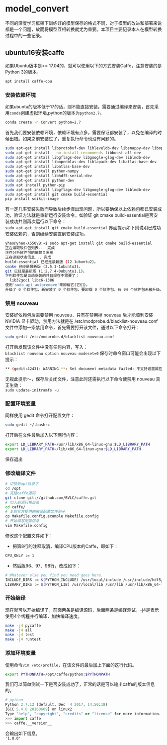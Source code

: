 # model_convert
不同的深度学习框架下训练好的模型保存的格式不同，对于模型的改进和部署来说都是一个问题，故而将模型互相转换就尤为重要。本项目主要记录本人在模型转换过程中的一些记录。

## ubuntu16安装caffe
如果Ubuntu版本是>= 17.04的，就可以使用以下的方式安装Caffe，注意安装的是Python 3的版本。<br>
```Bash
apt install caffe-cpu
```
### 安装依赖环境
如果ubuntu的版本低于17的话，则不能直接安装，需要通过编译来安装，首先采用`conda`创建虚拟环境,python的版本为`python2.7`。
``` Bash
conda create -n Convert python=2.7
```
首先我们要安装依赖环境，依赖环境有点多，需要保证都安装了，以免在编译的时候出错。如果之前安装过了，重复执行命令也没有问题的。<br>
```Bash
sudo apt-get install libprotobuf-dev libleveldb-dev libsnappy-dev libopencv-dev libhdf5-serial-dev protobuf-compiler
sudo apt-get install --no-install-recommends libboost-all-dev  
sudo apt-get install libgflags-dev libgoogle-glog-dev liblmdb-dev
sudo apt-get install libopenblas-dev liblapack-dev libatlas-base-dev
sudo apt-get install libatlas-base-dev
sudo apt-get install python-numpy
sudo apt-get install libhdf5-serial-dev
sudo apt-get install python-dev
sudo apt install python-pip
sudo apt-get install libgflags-dev libgoogle-glog-dev liblmdb-dev
sudo apt-get install git cmake build-essential
pip install scikit-image
```
有一定几率安装失败而导致后续步骤出现问题，所以要确保以上依赖包都已安装成功，验证方法就是重新运行安装命令，如验证 git cmake build-essential是否安装成功共则再次运行以下命令：<br>
`sudo apt-get install git cmake build-essential`
界面提示如下则说明已成功安装依赖包，否则继续安装直到安装成功。<br>
```Bash
yhao@yhao-X550VB:~$ sudo apt-get install git cmake build-essential
正在读取软件包列表... 完成
正在分析软件包的依赖关系树       
正在读取状态信息... 完成       
build-essential 已经是最新版 (12.1ubuntu2)。
cmake 已经是最新版 (3.5.1-1ubuntu3)。
git 已经是最新版 (1:2.7.4-0ubuntu1.1)。
下列软件包是自动安装的并且现在不需要了：
  lib32gcc1 libc6-i386
使用'sudo apt autoremove'来卸载它(它们)。
升级了 0 个软件包，新安装了 0 个软件包，要卸载 0 个软件包，有 94 个软件包未被升级。
```
### 禁用 nouveau
安装好依赖包后需要禁用 nouveau，只有在禁用掉 nouveau 后才能顺利安装 NVIDIA 显卡驱动，禁用方法就是在 /etc/modprobe.d/blacklist-nouveau.conf 文件中添加一条禁用命令，首先需要打开该文件，通过以下命令打开：<br>
```Bash
sudo gedit /etc/modprobe.d/blacklist-nouveau.conf
```
打开后发现该文件中没有任何内容，写入：<br>
`blacklist nouveau option nouveau modeset=0`
保存时命令窗口可能会出现以下提示：<br>
```Bash
** (gedit:4243): WARNING **: Set document metadata failed: 不支持设置属性 metadata::gedit-position
```
无视此提示～，保存后关闭文件，注意此时还需执行以下命令使禁用 nouveau 真正生效：<br>
`sudo update-initramfs -u`
### 配置环境变量
同样使用 gedit 命令打开配置文件：<br>
```Bash
sudo gedit ~/.bashrc
```
打开后在文件最后加入以下两行内容：<br>
```Bash
export LD_LIBRARY_PATH=/usr/lib/x86_64-linux-gnu:$LD_LIBRARY_PATH
export LD_LIBRARY_PATH=/lib/x86_64-linux-gnu:$LD_LIBRARY_PATH 
```
保存退出
### 修改编译文件
```Bash
# 切换到opt目录下
cd /opt
# 克隆caffe源码
git clone git://github.com/BVLC/caffe.git
# 切入到源码根目录
cd caffe/
# 复制官方提供的编译配置文件例子
cp Makefile.config.example Makefile.config
# 开始编写配置信息
vim Makefile.config
```
修改这个配置文件如下：<br>
* 把第8行的注释取消，编译CPU版本的Caffe，即如下：<br>
```Bash
CPU_ONLY := 1
```
* 然后版96、97、98行，改成如下：<br>
```Bash
# Whatever else you find you need goes here.
INCLUDE_DIRS := $(PYTHON_INCLUDE) /usr/local/include /usr/include/hdf5/serial
LIBRARY_DIRS := $(PYTHON_LIB) /usr/local/lib /usr/lib /usr/lib/x86_64-linux-gnu/hdf5/serial
```
### 开始编译
现在就可以开始编译了，前面两条是编译源码，后面两条是编译测试，-j4是表示使用4个线程并行编译，加快编译速度。
```Bash
make -j4 pycaffe
make -j4 all
make -j4 test
make -j4 runtest
```
### 添加环境变量
使用命令`vim /etc/profile`，在该文件的最后加上下面的这行代码。
```Bash
export PYTHONPATH=/opt/caffe/python:$PYTHONPATH
```
我们可以简单测试一下是否安装成功了，正常的话是可以输出caffe的版本信息的。<br>
```python
# python
Python 2.7.12 (default, Dec  4 2017, 14:50:18)
[GCC 5.4.0 20160609] on linux2
Type "help", "copyright", "credits" or "license" for more information.
>>> import caffe
>>> caffe.__version__
```
会输出如下信息。<br>
`'1.0.0'`
